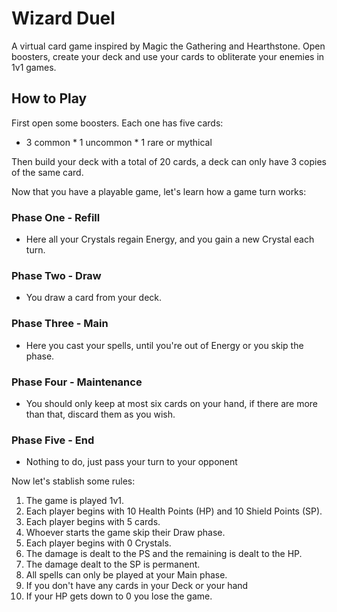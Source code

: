 # Wizard Duel

A virtual card game inspired by Magic the Gathering and Hearthstone. Open boosters, create your
deck and use your cards to obliterate your enemies in 1v1 games.

## How to Play

First open some boosters. Each one has five cards:

* 3 common * 1 uncommon * 1 rare or mythical

Then build your deck with a total of 20 cards, a deck can only have 3 copies of the same card.

Now that you have a playable game, let's learn how a game turn works:

### Phase One - Refill

- Here all your Crystals regain Energy, and you gain a new Crystal each turn.

### Phase Two - Draw

- You draw a card from your deck.

### Phase Three - Main

- Here you cast your spells, until you're out of Energy or you skip the phase.

### Phase Four - Maintenance

- You should only keep at most six cards on your hand, if there are more than that, discard
them as you wish.

### Phase Five - End

- Nothing to do, just pass your turn to your opponent

Now let's stablish some rules:

 1. The game is played 1v1.
 2. Each player begins with 10 Health Points (HP) and 10 Shield Points (SP).
 3. Each player begins with 5 cards.
 4. Whoever starts the game skip their Draw phase.
 5. Each player begins with 0 Crystals.
 6. The damage is dealt to the PS and the remaining is dealt to the HP.
 7. The damage dealt to the SP is permanent.
 8. All spells can only be played at your Main phase.
 9. If you don't have any cards in your Deck or your hand
10. If your HP gets down to 0 you lose the game.
